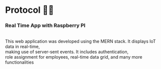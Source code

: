 <h1 style="font-weight: bold; ">Protocol 🦠😷</h1>
<h3>Real Time App with Raspberry PI</h3>

<br>

<body>This web application was developed using the MERN stack. 
  It displays IoT data in real-time,<br>making use of server-sent events. 
  It includes authentication,<br> role assignment for employees, real-time data grid, and many more functionalities </body>
